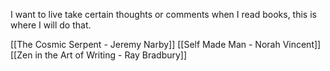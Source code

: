 I want to live take certain thoughts or comments when I read books, this is where I will do that. 

[[The Cosmic Serpent - Jeremy Narby]]
[[Self Made Man - Norah Vincent]]
[[Zen in the Art of Writing - Ray Bradbury]]